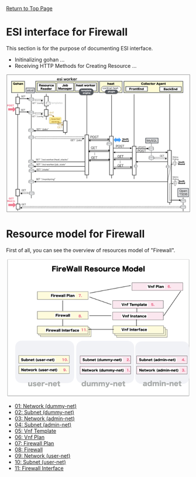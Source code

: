 [Return to Top Page](../README.md)

# ESI interface for Firewall
This section is for the purpose of documenting ESI interface.

* Initinalizing gohan ...
* Receiving HTTP Methods for Creating Resource ...

![scope](../images/ESI_Sequence_diagram.001.png)


# Resource model for Firewall
First of all, you can see the overview of resources model of "Firewall".

![Overview](resource/gohan_investigate_for_firewall.001.png)

* [01: Network (dummy-net)](01_network_dummy.md)
* [02: Subnet (dummy-net)](02_subnet_dummy.md)
* [03: Network (admin-net)](03_network_admin.md)
* [04: Subnet (admin-net)](04_subnet_admin.md)
* [05: Vnf Template](05_vnf_Template.md)
* [06: Vnf Plan](06_vnf_plan.md)
* [07: Firewall Plan](07_firewall_plan.md)
* [08: Firewall](08_firewall.md)
* [09: Network (user-net)](09_network_user.md)
* [10: Subnet (user-net)](10_subnet_user.md)
* [11: Firewall Interface](11_firewall_interface.md)


